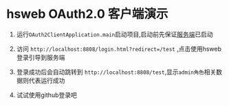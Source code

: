 # hsweb OAuth2.0 客户端演示

1. 运行`OAuth2ClientApplication.main`启动项目,启动前先保证[服务端](../hsweb-examples-oauth2-server)已启动
2. 访问 `http://localhost:8808/login.html?redirect=/test` ,点击使用hsweb登录引导到服务端
3. 登录成功后会自动跳转到 `http://localhost:8808/test`,显示`admin角色`相关数据则代表运行成功

4. 试试使用github登录吧